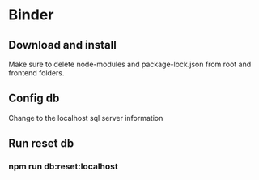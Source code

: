 # Binder

## Download and install

Make sure to delete node-modules and package-lock.json from root and frontend folders.

## Config db
Change to the localhost sql server information

## Run reset db 

### npm run db:reset:localhost
